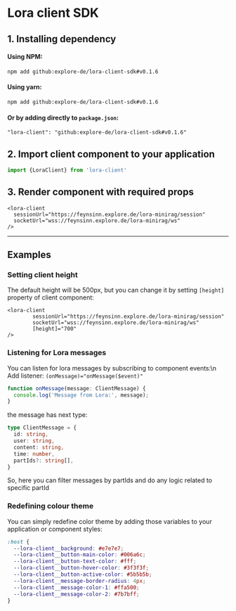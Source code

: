 # Lora client SDK

## 1. Installing dependency
#### Using NPM:
```shell
npm add github:explore-de/lora-client-sdk#v0.1.6
```

#### Using yarn:
```shell
npm add github:explore-de/lora-client-sdk#v0.1.6
```

#### Or by adding directly to `package.json`:
`"lora-client": "github:explore-de/lora-client-sdk#v0.1.6"`


## 2. Import client component to your application
```typescript
import {LoraClient} from 'lora-client'
```

## 3. Render component with required props 
```angular2html
<lora-client 
  sessionUrl="https://feynsinn.explore.de/lora-minirag/session" 
  socketUrl="wss://feynsinn.explore.de/lora-minirag/ws" 
/>
```

___

## Examples

### Setting client height

The default height will be 500px, but you can change it by setting `[height]` property of client component: 
```angular2html
<lora-client
        sessionUrl="https://feynsinn.explore.de/lora-minirag/session"
        socketUrl="wss://feynsinn.explore.de/lora-minirag/ws"
        [height]="700"
/>
```

### Listening for Lora messages
You can listen for lora messages by subscribing to component events:\n
Add listener: `(onMessage)="onMessage($event)"`
```typescript
function onMessage(message: ClientMessage) {
  console.log('Message from Lora:', message);
}
```

the message has next type:
```typescript
type ClientMessage = {
  id: string,
  user: string,
  content: string,
  time: number,
  partIds?: string[],
}
```
So, here you can filter messages by partIds and do any logic related to specific partId


### Redefining colour theme
You can simply redefine color theme by adding those variables to your application or component styles:  
```scss
:host {
  --lora-client__background: #e7e7e7;
  --lora-client__button-main-color: #006a6c;
  --lora-client__button-text-color: #fff;
  --lora-client__button-hover-color: #3f3f3f;
  --lora-client__button-active-color: #5b5b5b;
  --lora-client__message-border-radius: 4px;
  --lora-client__message-color-1: #ffa500;
  --lora-client__message-color-2: #7b7bff;
}
```
